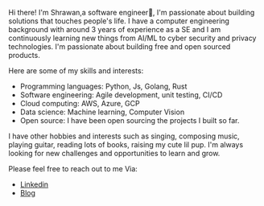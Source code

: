 Hi there! I'm Shrawan,a software engineer👋,
I'm passionate about building solutions that touches people's life.
I have a computer engineering background with around 3 years of experience as a SE and I am continuously learning new things from AI/ML to cyber security and privacy technologies. I'm passionate about building free and open sourced products. 

Here are some of my skills and interests:

- Programming languages: Python, Js, Golang, Rust
- Software engineering: Agile development, unit testing, CI/CD
- Cloud computing: AWS, Azure, GCP
- Data science: Machine learning, Computer Vision
- Open source: I have been open sourcing the projects I built so far.

I have other hobbies and interests such as singing, composing music, playing guitar, reading lots of books, raising my cute lil pup.
I'm always looking for new challenges and opportunities to learn and grow. 

Please feel free to reach out to me Via:
- [Linkedin](https://linkedin.com/in/shrawan-baral)
- [Blog](https://shrawanbaral.com.np)
